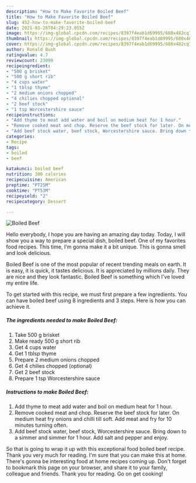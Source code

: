 ```yaml
---
description: "How to Make Favorite Boiled Beef"
title: "How to Make Favorite Boiled Beef"
slug: 452-how-to-make-favorite-boiled-beef
date: 2021-03-26T04:29:23.055Z
image: https://img-global.cpcdn.com/recipes/8397f4eab1d69995/680x482cq70/boiled-beef-recipe-main-photo.jpg
thumbnail: https://img-global.cpcdn.com/recipes/8397f4eab1d69995/680x482cq70/boiled-beef-recipe-main-photo.jpg
cover: https://img-global.cpcdn.com/recipes/8397f4eab1d69995/680x482cq70/boiled-beef-recipe-main-photo.jpg
author: Ronald Bush
ratingvalue: 4.7
reviewcount: 23099
recipeingredient:
- "500 g brisket"
- "500 g short rib"
- "4 cups water"
- "1 tblsp thyme"
- "2 medium onions chopped"
- "4 chilies chopped optional"
- "2 beef stock"
- "1 tsp Worcestershire sauce"
recipeinstructions:
- "Add thyme to meat add water and boil on medium heat for 1 hour."
- "Remove cooked meat and chop. Reserve the beef stock for later. On medium heat fry onions and chilli till soft. Add meat and fry for 10 minutes turning often."
- "Add beef stock water, beef stock, Worcestershire sauce. Bring down to a simmer and simmer for 1 hour. Add salt and pepper and enjoy."
categories:
- Recipe
tags:
- boiled
- beef

katakunci: boiled beef 
nutrition: 300 calories
recipecuisine: American
preptime: "PT25M"
cooktime: "PT53M"
recipeyield: "2"
recipecategory: Dessert

---
```



![Boiled Beef](https://img-global.cpcdn.com/recipes/8397f4eab1d69995/680x482cq70/boiled-beef-recipe-main-photo.jpg)

Hello everybody, I hope you are having an amazing day today. Today, I will show you a way to prepare a special dish, boiled beef. One of my favorites food recipes. This time, I'm gonna make it a bit unique. This is gonna smell and look delicious.

Boiled Beef is one of the most popular of recent trending meals on earth. It is easy, it is quick, it tastes delicious. It is appreciated by millions daily. They are nice and they look fantastic. Boiled Beef is something which I've loved my entire life.




To get started with this recipe, we must first prepare a few ingredients. You can have boiled beef using 8 ingredients and 3 steps. Here is how you can achieve it.

<!--inarticleads1-->

##### The ingredients needed to make Boiled Beef:

1. Take 500 g brisket
1. Make ready 500 g short rib
1. Get 4 cups water
1. Get 1 tblsp thyme
1. Prepare 2 medium onions chopped
1. Get 4 chilies chopped (optional)
1. Get 2 beef stock
1. Prepare 1 tsp Worcestershire sauce




<!--inarticleads2-->

##### Instructions to make Boiled Beef:

1. Add thyme to meat add water and boil on medium heat for 1 hour.
1. Remove cooked meat and chop. Reserve the beef stock for later. On medium heat fry onions and chilli till soft. Add meat and fry for 10 minutes turning often.
1. Add beef stock water, beef stock, Worcestershire sauce. Bring down to a simmer and simmer for 1 hour. Add salt and pepper and enjoy.




So that is going to wrap it up with this exceptional food boiled beef recipe. Thank you very much for reading. I'm sure that you can make this at home. There's gonna be interesting food at home recipes coming up. Don't forget to bookmark this page on your browser, and share it to your family, colleague and friends. Thank you for reading. Go on get cooking!
